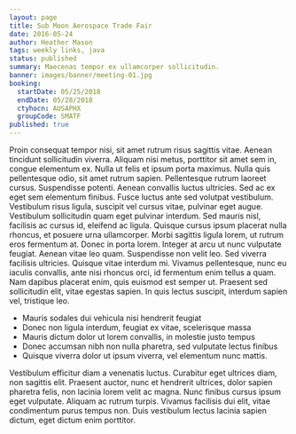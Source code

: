 ```yaml
---
layout: page
title: Sub Moon Aerospace Trade Fair
date: 2016-05-24
author: Heather Mason
tags: weekly links, java
status: published
summary: Maecenas tempor ex ullamcorper sollicitudin.
banner: images/banner/meeting-01.jpg
booking:
  startDate: 05/25/2018
  endDate: 05/28/2018
  ctyhocn: AUSAPHX
  groupCode: SMATF
published: true
---
```

Proin consequat tempor nisi, sit amet rutrum risus sagittis vitae. Aenean tincidunt sollicitudin viverra. Aliquam nisi metus, porttitor sit amet sem in, congue elementum ex. Nulla ut felis et ipsum porta maximus. Nulla quis pellentesque odio, sit amet rutrum sapien. Pellentesque rutrum laoreet cursus. Suspendisse potenti. Aenean convallis luctus ultricies. Sed ac ex eget sem elementum finibus. Fusce luctus ante sed volutpat vestibulum. Vestibulum risus ligula, suscipit vel cursus vitae, pulvinar eget augue. Vestibulum sollicitudin quam eget pulvinar interdum.
Sed mauris nisl, facilisis ac cursus id, eleifend ac ligula. Quisque cursus ipsum placerat nulla rhoncus, et posuere urna ullamcorper. Morbi sagittis ligula lorem, ut rutrum eros fermentum at. Donec in porta lorem. Integer at arcu ut nunc vulputate feugiat. Aenean vitae leo quam. Suspendisse non velit leo. Sed viverra facilisis ultricies. Quisque vitae interdum mi. Vivamus pellentesque, nunc eu iaculis convallis, ante nisi rhoncus orci, id fermentum enim tellus a quam. Nam dapibus placerat enim, quis euismod est semper ut. Praesent sed sollicitudin elit, vitae egestas sapien. In quis lectus suscipit, interdum sapien vel, tristique leo.

* Mauris sodales dui vehicula nisi hendrerit feugiat
* Donec non ligula interdum, feugiat ex vitae, scelerisque massa
* Mauris dictum dolor ut lorem convallis, in molestie justo tempus
* Donec accumsan nibh non nulla pharetra, sed vulputate lectus finibus
* Quisque viverra dolor ut ipsum viverra, vel elementum nunc mattis.

Vestibulum efficitur diam a venenatis luctus. Curabitur eget ultrices diam, non sagittis elit. Praesent auctor, nunc et hendrerit ultrices, dolor sapien pharetra felis, non lacinia lorem velit ac magna. Nunc finibus cursus ipsum eget vulputate. Aliquam ac rutrum turpis. Vivamus facilisis dui elit, vitae condimentum purus tempus non. Duis vestibulum lectus lacinia sapien dictum, eget dictum enim porttitor.
